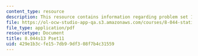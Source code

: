 ```yaml
---
content_type: resource
description: This resource contains information regarding problem set 11.
file: https://ol-ocw-studio-app-qa.s3.amazonaws.com/courses/8-044-statistical-physics-i-spring-2013/429e1b3cfe157db99df308f7b4c31559_MIT8_044S13_ps11.pdf
file_type: application/pdf
resourcetype: Document
title: 8.044s13 Pset11
uid: 429e1b3c-fe15-7db9-9df3-08f7b4c31559
---
```

